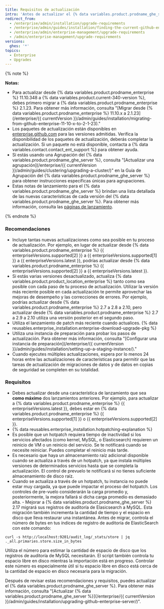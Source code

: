 ```yaml
---
title: Requisitos de actualización
intro: 'Antes de actualizar el {% data variables.product.prodname_ghe_server %}, revisa estas recomendaciones y requisitos para planificar tu estrategia de actualización.'
redirect_from:
  - /enterprise/admin/installation/upgrade-requirements
  - /enterprise/admin/guides/installation/finding-the-current-github-enterprise-release/
  - /enterprise/admin/enterprise-management/upgrade-requirements
  - /admin/enterprise-management/upgrade-requirements
versions:
  ghes: '*'
topics:
  - Enterprise
  - Upgrades
---
```

{% note %}

**Notas:**
- Para actualizar desde {% data variables.product.prodname_enterprise %} 11.10.348 a {% data variables.product.current-340-version %}, debes primero migrar a {% data variables.product.prodname_enterprise %} 2.1.23. Para obtener más información, consulta "[Migrar desde {% data variables.product.prodname_enterprise %} 11.10.x a 2.1.23](/enterprise/{{ currentVersion }}/admin/guides/installation/migrating-from-github-enterprise-11-10-x-to-2-1-23)."
- Los paquetes de actualización están disponibles en [enterprise.github.com](https://enterprise.github.com/releases) para las versiones admitidas. Verifica la disponibilidad de los paquetes de actualización, deberás completar la actualización. Si un paquete no está disponible, contacta a {% data variables.contact.contact_ent_support %} para obtener ayuda.
- Si estás usando una Agrupación del {% data variables.product.prodname_ghe_server %}, consulta "[Actualizar una agrupación](/enterprise/{{ currentVersion }}/admin/guides/clustering/upgrading-a-cluster/)" en la Guía de Agrupación del {% data variables.product.prodname_ghe_server %} para obtener instrucciones específicas únicas para agrupaciones.
-   Estas notas de lanzamiento para el {% data variables.product.prodname_ghe_server %} brindan una lista detallada de las nuevas características de cada versión del {% data variables.product.prodname_ghe_server %}. Para obtener más información, consulta las [páginas de lanzamiento](https://enterprise.github.com/releases).

{% endnote %}

### Recomendaciones

- Incluye tantas nuevas actualizaciones como sea posible en tu proceso de actualización. Por ejemplo, en lugar de actualizar desde {% data variables.product.prodname_enterprise %} {{ enterpriseVersions.supported[2] }} a {{ enterpriseVersions.supported[1] }} a {{ enterpriseVersions.latest }}, podrías actualizar desde {% data variables.product.prodname_enterprise %} {{ enterpriseVersions.supported[2] }} a {{ enterpriseVersions.latest }}.
- Si estás varias versiones desactualizado, actualiza {% data variables.product.product_location_enterprise %} tanto como sea posible con cada paso de tu proceso de actualización. Utilizar la versión más reciente posible en cada actualización te permite aprovechar las mejoras de desempeño y las correcciones de errores. Por ejemplo, podrías actualizar desde {% data variables.product.prodname_enterprise %} 2.7 a 2.8 a 2.10, pero actualizar desde {% data variables.product.prodname_enterprise %} 2.7 a 2.9 a 2.10 utiliza una versión posterior en el segundo paso.
- Utiliza el lanzamiento de patch más reciente cuando actualices. {% data reusables.enterprise_installation.enterprise-download-upgrade-pkg %}
- Utiliza una instancia de preparación para probar los pasos de actualización. Para obtener más información, consulta "[Configurar una instancia de preparación](/enterprise/{{ currentVersion }}/admin/guides/installation/setting-up-a-staging-instance/)."
- Cuando ejecutes múltiples actualizaciones, espera por lo menos 24 horas entre las actualizaciones de características para permitir que las tareas de actualización de migraciones de datos y de datos en copias de seguridad se completen en su totalidad.

### Requisitos

- Debes actualizar desde una característica de lanzamiento que sea **como máximo** dos lanzamientos anteriores. Por ejemplo, para actualizar a {% data variables.product.prodname_enterprise %} {{ enterpriseVersions.latest }}, debes estar en {% data variables.product.prodname_enterprise %} {{ enterpriseVersions.supported[1] }} o {{ enterpriseVersions.supported[2] }}.
- {% data reusables.enterprise_installation.hotpatching-explanation %}
- Es posible que un hotpatch requiera tiempo de inactividad si los servicios afectados (como kernel, MySQL, o Elasticsearch) requieren un reinicio de VM o un reinicio del servicio. Se te notificará cuando se necesite reiniciar. Puedes completar el reinicio más tarde.
- Es necesario que haya un almacenamiento raíz adicional disponible cuando se actualiza a través de un hotpatch, ya que instala múltiples versiones de determinados servicios hasta que se completa la actualización. El control de prevuelo te notificará si no tienes suficiente almacenamiento de disco raíz.
- Cuando se actualiza a través de un hotpatch, tu instancia no puede estar muy cargada, ya que puede impactar el proceso del hotpatch. Los controles de pre-vuelo considerarán la carga promedio y, posteriormente, la mejora fallará si dicha carga promedio es demasiado alta. - Mejorar a {% data variables.product.prodname_ghe_server %} 2.17 migrará sus registros de auditoría de Elasicsearch a MySQL. Esta migración también incrementa la cantidad de tiempo y el espacio en disco que lleva restaurar una instantánea. Antes de migrar, controla el número de bytes en tus índices de registro de auditoría de ElasticSearch con este comando:
``` shell
curl -s http://localhost:9201/audit_log/_stats/store | jq ._all.primaries.store.size_in_bytes
```
Utiliza el número para estimar la cantidad de espacio de disco que los registros de auditoría de MySQL necesitarán. El script también controla tu espacio libre en disco mientras la importación está en progreso. Controlar este número es especialmente útil si tu espacio libre en disco está cerca de la cantidad de espacio en disco necesaria para la migración.

Después de revisar estas recomendaciones y requisitos, puedes actualizar el {% data variables.product.prodname_ghe_server %}. Para obtener más información, consulta "[Actualizar {% data variables.product.prodname_ghe_server %}](/enterprise/{{ currentVersion }}/admin/guides/installation/upgrading-github-enterprise-server/)".
